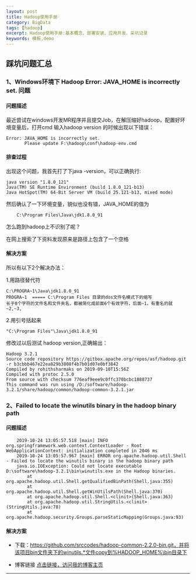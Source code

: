 ```yaml
---
layout: post
title: Hadoop使用手册
category: BigData
tags: [hadoop]
excerpt: Hadoop使用手册:基本概念、部署安装、应用开发、采坑记录
keywords: 模板,demo
---
```



## 踩坑问题汇总

### 1、Windows环境下 Hadoop Error: JAVA_HOME is incorrectly set. 问题
#### 问题描述
最近尝试在windows开发MR程序并且提交Job，在解压缩好hadoop，配置好环境变量后，打开cmd 输入hadoop version 的时候出现以下错误：

    Error: JAVA_HOME is incorrectly set.
           Please update F:\hadoop\conf\hadoop-env.cmd
#### 排查过程
出现这个问题，我首先打了下java -version，可以正确执行:

    java version "1.8.0_121"
    Java(TM) SE Runtime Environment (build 1.8.0_121-b13)
    Java HotSpot(TM) 64-Bit Server VM (build 25.121-b13, mixed mode)

然后确认了一下环境变量，貌似也没有错，JAVA_HOME的值为

        C:\Program Files\Java\jdk1.8.0_91

怎么跑到hadoop上不识别了呢？

在网上搜索了下资料发现原来是路径上包含了一个空格

#### 解决方案
所以有以下2个解决办法：

1.用路径替代符

    C:\PROGRA~1\Java\jdk1.8.0_91
    PROGRA~1  ===== C:\Program Files 目录的dos文件名模式下的缩写
    长于8个字符的文件名和文件夹名，都被简化成前面6个有效字符，后面~1，有重名的就 ~2,~3,

2.用引号括起来

    "C:\Program Files"\Java\jdk1.8.0_91

修改过以后测试 hadoop version,正确输出：

    Hadoop 3.2.1
    Source code repository https://gitbox.apache.org/repos/asf/hadoop.git -r b3cbbb467e22ea829b3808f4b7b01d07e0bf3842
    Compiled by rohithsharmaks on 2019-09-10T15:56Z
    Compiled with protoc 2.5.0
    From source with checksum 776eaf9eee9c0ffc370bcbc1888737
    This command was run using /D:/software/hadoop-3.2.1/share/hadoop/common/hadoop-common-3.2.1.jar


### 2、Failed to locate the winutils binary in the hadoop binary path

#### 问题描述

        2019-10-24 13:05:57.518 [main] INFO  org.springframework.web.context.ContextLoader - Root WebApplicationContext: initialization completed in 2046 ms
        2019-10-24 13:05:57.967 [main] ERROR org.apache.hadoop.util.Shell - Failed to locate the winutils binary in the hadoop binary path
        java.io.IOException: Could not locate executable D:\software\hadoop-3.2.1\bin\winutils.exe in the Hadoop binaries.
            at org.apache.hadoop.util.Shell.getQualifiedBinPath(Shell.java:355)
            at org.apache.hadoop.util.Shell.getWinUtilsPath(Shell.java:370)
            at org.apache.hadoop.util.Shell.<clinit>(Shell.java:363)
            at org.apache.hadoop.util.StringUtils.<clinit>(StringUtils.java:78)
            at org.apache.hadoop.security.Groups.parseStaticMapping(Groups.java:93)

#### 解决方案

- 下载：https://github.com/srccodes/hadoop-common-2.2.0-bin.git，并将该项目bin文件夹下的winutils.*文件copy到%HADOOP_HOME%\bin目录下

- 博客链接
[点击链接，访问我的博客主页](https://1327523532.github.io/)
---
